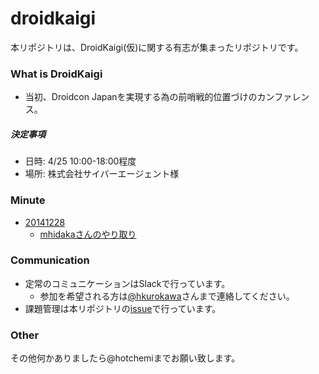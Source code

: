 droidkaigi
==========

本リポジトリは、DroidKaigi(仮)に関する有志が集まったリポジトリです。

### What is DroidKaigi

- 当初、Droidcon Japanを実現する為の前哨戦的位置づけのカンファレンス。

##### 決定事項

- 日時: 4/25 10:00-18:00程度
- 場所: 株式会社サイバーエージェント様

### Minute

- [20141228](https://docs.google.com/document/d/1tFTZc0O6Fpw5RqPGz9TBjyHq8cpIKHHMWo20oQYPpsA/edit)
  - [mhidakaさんのやり取り](https://docs.google.com/document/d/1MVHJsQxCf0KOD9I1Z38QUfmbH1x0MYYzm7oyIszKums/edit)

### Communication

- 定常のコミュニケーションはSlackで行っています。
  - 参加を希望される方は[@hkurokawa](https://github.com/hkurokawa)さんまで連絡してください。
- 課題管理は本リポジトリの[issue](https://github.com/hotchemi/droidkaigi/issues)で行っています。

### Other

その他何かありましたら@hotchemiまでお願い致します。
